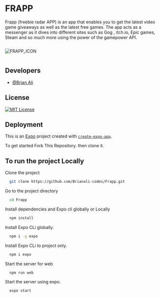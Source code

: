 
# FRAPP 
Frapp (freebie radar APP) is an app that enables you to get the latest video game giveaways as well as the latest free games. The app acts as a messenger as it dives into different sites such as Gog , itch.io, Epic games, Steam and so much more using the power of the gamepower API.

<div style="display: flex;"; align="start">
  
  ![FRAPP_ICON](https://github.com/user-attachments/assets/294bdb15-96cc-4a79-8405-38dd4da566ec)

</div>

## Developers


- [@Brian Ali](https://www.github.com/brianali-codes)



## License



[![MIT License](https://img.shields.io/badge/License-MIT-green.svg)](https://choosealicense.com/licenses/mit/)



## Deployment

This is an [Expo](https://expo.dev) project created with [`create-expo-app`](https://www.npmjs.com/package/create-expo-app).

To get started Fork This Repository. then clone it.





## To run the project Locally

Clone the project

```bash
  git clone https://github.com/Brianali-codes/Frapp.git
```

Go to the project directory

```bash
  cd Frapp
```

Install dependencies and Expo cli globally or Locally

```bash
  npm install
```
Install Expo CLi globally.
```bash
  npm i -g expo
```
Install Expo CLi to project only.
```bash
  npm i expo
```
Start the server for web
```bash
  npm run web
```
Start the server using expo.
```bash
  expo start
```


